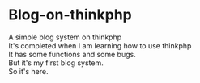 # Blog-on-thinkphp
A simple blog system on thinkphp<br>
It's completed when I am learning how to use thinkphp<br>
It has some functions and some bugs.<br>
But it's my first blog system.<br>
So it's here.
